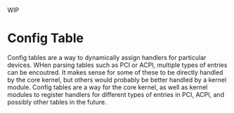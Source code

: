 WIP
# Config Table
Config tables are a way to dynamically assign handlers for particular devices.
WHen parsing tables such as PCI or ACPI, multiple types of entries can be encoutred. It makes
sense for some of these to be directly handled by the core kernel, but others would probably
be better handled by a kernel module. Config tables are a way for the core kernel, as well as
kernel modules to register handlers for different types of entries in PCI, ACPI, and possibly
other tables in the future.